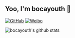 ## Yoo, I'm bocayouth 👋

[![GitHub](https://img.shields.io/badge/dynamic/json?logo=github&label=GitHub&labelColor=2C2E43&color=2C2E43&query=%24.count&url=https%3A%2F%2Fapi.swo.moe%2Fstats%2Fgithub%2FOlsondy)](https://github.com/Olsondy)
[![Weibo](https://img.shields.io/badge/dynamic/json?logo=sina-weibo&label=Weibo&labelColor=2C2E43&color=2C2E43&query=%24.count&url=https%3A%2F%2Fapi.swo.moe%2Fstats%2Fweibo%2F1968567250)](https://weibo.com/u/1968567250)

![bocayouth's github stats](https://github-readme-stats.vercel.app/api?username=Olsondy&show_icons=true&theme=dracula)

<!--
**Olsondy/Olsondy** is a ✨ _special_ ✨ repository because its `README.md` (this file) appears on your GitHub profile.

Here are some ideas to get you started:

- 🔭 I’m currently working on ...
- 🌱 I’m currently learning ...
- 👯 I’m looking to collaborate on ...
- 🤔 I’m looking for help with ...
- 💬 Ask me about ...
- 📫 How to reach me: ...
- 😄 Pronouns: ...
- ⚡ Fun fact: ...

- 🎓 **PhD Student** at [Beijing Institute of Technology](https://cst.bit.edu.cn), 8/2022 - Present. Cryptography, AI security.
- 🇬🇧 [UofG](https://www.gla.ac.uk/) - MSc in Computing Science, 1/2021 - 1/2022. Graduated **with 👨‍🎓 Distinction**.
- 🇨🇳 [BIT](http://www.bit.edu.cn/) - BSc in Computer Science, 8/2016 - 7/2020. Research assistant at _Data & AI security Lab_, 6/2020 - 1/2021.
- 👯 Building [onedrive-vercel-index](https://drive.swo.moe), [substats](https://api.swo.moe/stats/), [BIThesis](https://github.com/BITNP/BIThesis) and more.
- ⚡ TypeScript / Python / Rust. Next.js / Serverless. PyTorch. Adversarial examples / Steganography / AI security.
- 🔑 GPG key hosted here at [GitHub](https://github.com/spencerwooo.gpg) and also [Keybase](https://keybase.io/spencerwoo/pgp_keys.asc), see [Keybase proof](https://gist.github.com/spencerwooo/e7b6def7db97b6fa269f5955e0a53d26).
- 📫 Email me at: [spencer.wushangbo@gmail.com](mailto:spencer.wushangbo@gmail.com)
- 🥤 Genshin Impact 原神（天空岛）UID 168305666 - AR 60 (/≧▽≦)/
- 💰Support my work on [爱发电](https://afdian.net/@spencerwoo)！

<samp>* These nice badges are generated by <a href="https://shields.io/">Shields.io</a> and <a href="https://github.com/spencerwooo/substats">substats</a>.</samp>
-->
